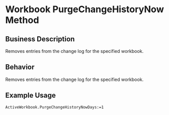 # Workbook PurgeChangeHistoryNow Method

## Business Description
Removes entries from the change log for the specified workbook.

## Behavior
Removes entries from the change log for the specified workbook.

## Example Usage
```vba
ActiveWorkbook.PurgeChangeHistoryNowDays:=1
```